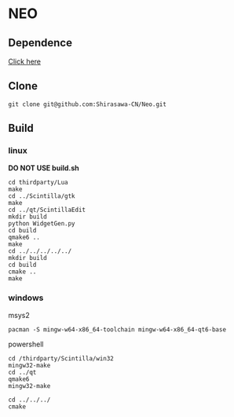 # NEO

## Dependence
[Click here](./thirdparty/README.md)

## Clone
```
git clone git@github.com:Shirasawa-CN/Neo.git
```

## Build
### linux

<b>DO NOT USE build.sh</b>

```
cd thirdparty/Lua
make
cd ../Scintilla/gtk
make
cd ../qt/ScintillaEdit
mkdir build
python WidgetGen.py
cd build
qmake6 ..
make
cd ../../../../../
mkdir build
cd build
cmake ..
make
```

### windows
msys2
```
pacman -S mingw-w64-x86_64-toolchain mingw-w64-x86_64-qt6-base
```

powershell
```
cd /thirdparty/Scintilla/win32
mingw32-make 
cd ../qt
qmake6
mingw32-make

cd ../../../
cmake
```